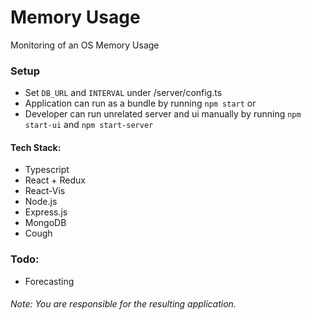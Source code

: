 # Memory Usage
Monitoring of an OS Memory Usage

### Setup
* Set `DB_URL` and `INTERVAL` under /server/config.ts
* Application can run as a bundle by running `npm start` or
* Developer can run unrelated server and ui manually by running `npm start-ui` and `npm start-server`

#### Tech Stack:
  - Typescript
  - React + Redux
  - React-Vis
  - Node.js
  - Express.js
  - MongoDB
  - Cough

### Todo:
- Forecasting


###### Note: You are responsible for the resulting application.
